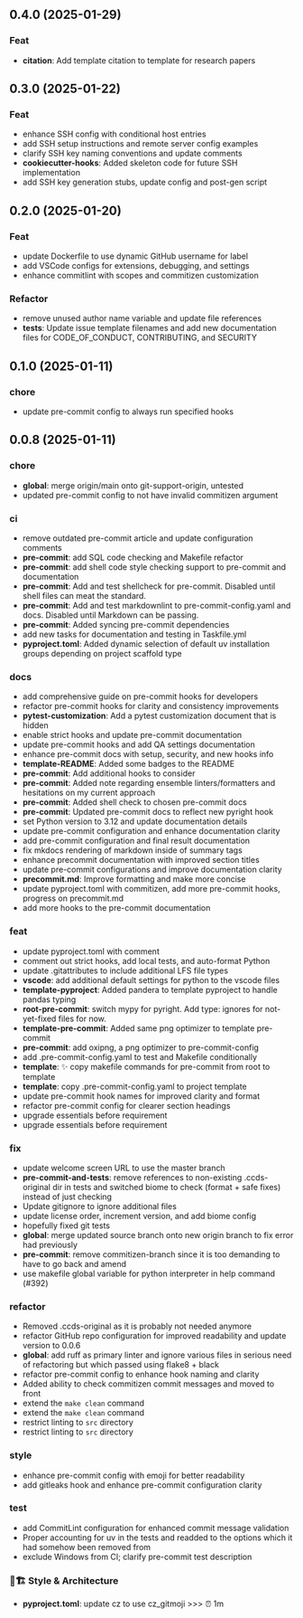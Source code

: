 ## 0.4.0 (2025-01-29)

### Feat

- **citation**: Add template citation to template for research papers

## 0.3.0 (2025-01-22)

### Feat

- enhance SSH config with conditional host entries
- add SSH setup instructions and remote server config examples
- clarify SSH key naming conventions and update comments
- **cookiecutter-hooks**: Added skeleton code for future SSH implementation
- add SSH key generation stubs, update config and post-gen script

## 0.2.0 (2025-01-20)

### Feat

- update Dockerfile to use dynamic GitHub username for label
- add VSCode configs for extensions, debugging, and settings
- enhance commitlint with scopes and commitizen customization

### Refactor

- remove unused author name variable and update file references
- **tests**: Update issue template filenames and add new documentation files for CODE_OF_CONDUCT, CONTRIBUTING, and SECURITY

## 0.1.0 (2025-01-11)

### chore

- update pre-commit config to always run specified hooks

## 0.0.8 (2025-01-11)

### chore

- **global**: merge origin/main onto git-support-origin, untested
- updated pre-commit config to not have invalid commitizen argument

### ci

- remove outdated pre-commit article and update configuration comments
- **pre-commit**: add SQL code checking and Makefile refactor
- **pre-commit**: add shell code style checking support to pre-commit and documentation
- **pre-commit**: Add and test shellcheck for pre-commit. Disabled until shell files can meat the standard.
- **pre-commit**: Add and test markdownlint to pre-commit-config.yaml and docs. Disabled until Markdown can be passing.
- **pre-commit**: Added syncing pre-commit dependencies
- add new tasks for documentation and testing in Taskfile.yml
- **pyproject.toml**: Added dynamic selection of default uv installation groups depending on project scaffold type

### docs

- add comprehensive guide on pre-commit hooks for developers
- refactor pre-commit hooks for clarity and consistency improvements
- **pytest-customization**: Add a pytest customization document that is hidden
- enable strict hooks and update pre-commit documentation
- update pre-commit hooks and add QA settings documentation
- enhance pre-commit docs with setup, security, and new hooks info
- **template-README**: Added some badges to the README
- **pre-commit**: Add additional hooks to consider
- **pre-commit**: Added note regarding ensemble linters/formatters and hesitations on my current approach
- **pre-commit**: Added shell check to chosen pre-commit docs
- **pre-commit**: Updated pre-commit docs to reflect new pyright hook
- set Python version to 3.12 and update documentation details
- update pre-commit configuration and enhance documentation clarity
- add pre-commit configuration and final result documentation
- fix mkdocs rendering of markdown inside of summary tags
- enhance precommit documentation with improved section titles
- update pre-commit configurations and improve documentation clarity
- **precommit.md**: Improve formatting and make more concise
- update pyproject.toml with commitizen, add more pre-commit hooks, progress on precommit.md
- add more hooks to the pre-commit documentation

### feat

- update pyproject.toml with comment
- comment out strict hooks, add local tests, and auto-format Python
- update .gitattributes to include additional LFS file types
- **vscode**: add additional default settings for python to the vscode files
- **template-pyproject**: Added pandera to template pyproject to handle pandas typing
- **root-pre-commit**: switch mypy for pyright. Add type: ignores for not-yet-fixed files for now.
- **template-pre-commit**: Added same png optimizer to template pre-commit
- **pre-commit**: add oxipng, a png optimizer to pre-commit-config
- add .pre-commit-config.yaml to test and Makefile conditionally
- **template**: :sparkles: copy makefile commands for pre-commit from root to template
- **template**: copy .pre-commit-config.yaml to project template
- update pre-commit hook names for improved clarity and format
- refactor pre-commit config for clearer section headings
- upgrade essentials before requirement
- upgrade essentials before requirement

### fix

- update welcome screen URL to use the master branch
- **pre-commit-and-tests**: remove references to non-existing .ccds-original dir in tests and switched biome to check (format + safe fixes) instead of just checking
- Update gitignore to ignore additional files
- update license order, increment version, and add biome config
- hopefully fixed git tests
- **global**: merge updated source branch onto new origin branch to fix error had previously
- **pre-commit**: remove commitizen-branch since it is too demanding to have to go back and amend
- use makefile global variable for python interpreter in help command (#392)

### refactor

- Removed .ccds-original as it is probably not needed anymore
- refactor GitHub repo configuration for improved readability and update version to 0.0.6
- **global**: add ruff as primary linter and ignore various files in serious need of refactoring but which passed using flake8 + black
- refactor pre-commit config to enhance hook naming and clarity
- Added ability to check commitizen commit messages and moved to front
- extend the `make clean` command
- extend the `make clean` command
- restrict linting to `src` directory
- restrict linting to `src` directory

### style

- enhance pre-commit config with emoji for better readability
- add gitleaks hook and enhance pre-commit configuration clarity

### test

- add CommitLint configuration for enhanced commit message validation
- Proper accounting for uv in the tests and readded to the options which it had somehow been removed from
- exclude Windows from CI; clarify pre-commit test description

### 🎨🏗️ Style & Architecture

- **pyproject.toml**: update cz to use cz_gitmoji >>> ⏰ 1m
